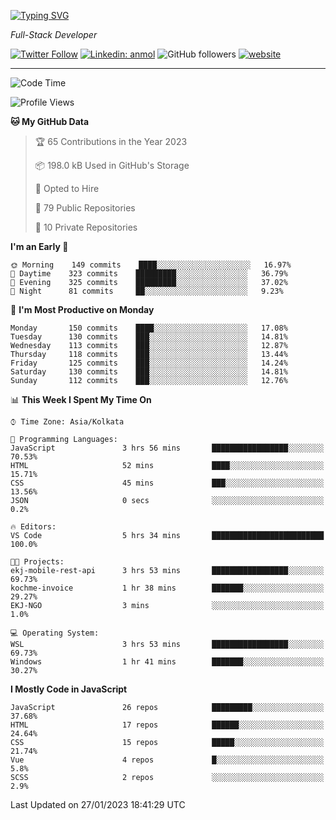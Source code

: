 [![Typing SVG](https://readme-typing-svg.herokuapp.com?lines=HI%2C+I'm+Tonal;I'm+a+Full+Stack+Developer)](https://git.io/typing-svg)

<p><em>Full-Stack Developer</em></p>

[![Twitter Follow](https://img.shields.io/twitter/follow/tonalmathew?style=flat)](https://twitter.com/intent/follow?screen_name=tonalmathew)
[![Linkedin: anmol](https://img.shields.io/badge/tonal-mathew?style=flat-square&logo=Linkedin&logoColor=white&link=https://www.linkedin.com/in/tonal-mathew/)](https://www.linkedin.com/in/tonal-mathew/)
![GitHub followers](https://img.shields.io/github/followers/tonalmathew?label=Follow&style=social)
[![website](https://img.shields.io/badge/Website-46a2f1.svg?&style=flat-square&logo=Google-Chrome&logoColor=white&link=http://tonalmathew.github.io/)](http://tonalmathew.github.io/)

---
<!--START_SECTION:waka-->
![Code Time](http://img.shields.io/badge/Code%20Time-899%20hrs%2013%20mins-blue)

![Profile Views](http://img.shields.io/badge/Profile%20Views-2-blue)

**🐱 My GitHub Data** 

> 🏆 65 Contributions in the Year 2023
 > 
> 📦 198.0 kB Used in GitHub's Storage 
 > 
> 💼 Opted to Hire
 > 
> 📜 79 Public Repositories 
 > 
> 🔑 10 Private Repositories  
 > 
**I'm an Early 🐤** 

```text
🌞 Morning    149 commits    ████░░░░░░░░░░░░░░░░░░░░░   16.97% 
🌆 Daytime    323 commits    █████████░░░░░░░░░░░░░░░░   36.79% 
🌃 Evening    325 commits    █████████░░░░░░░░░░░░░░░░   37.02% 
🌙 Night      81 commits     ██░░░░░░░░░░░░░░░░░░░░░░░   9.23%

```
📅 **I'm Most Productive on Monday** 

```text
Monday       150 commits    ████░░░░░░░░░░░░░░░░░░░░░   17.08% 
Tuesday      130 commits    ███░░░░░░░░░░░░░░░░░░░░░░   14.81% 
Wednesday    113 commits    ███░░░░░░░░░░░░░░░░░░░░░░   12.87% 
Thursday     118 commits    ███░░░░░░░░░░░░░░░░░░░░░░   13.44% 
Friday       125 commits    ███░░░░░░░░░░░░░░░░░░░░░░   14.24% 
Saturday     130 commits    ███░░░░░░░░░░░░░░░░░░░░░░   14.81% 
Sunday       112 commits    ███░░░░░░░░░░░░░░░░░░░░░░   12.76%

```


📊 **This Week I Spent My Time On** 

```text
⌚︎ Time Zone: Asia/Kolkata

💬 Programming Languages: 
JavaScript               3 hrs 56 mins       █████████████████░░░░░░░░   70.53% 
HTML                     52 mins             ████░░░░░░░░░░░░░░░░░░░░░   15.71% 
CSS                      45 mins             ███░░░░░░░░░░░░░░░░░░░░░░   13.56% 
JSON                     0 secs              ░░░░░░░░░░░░░░░░░░░░░░░░░   0.2%

🔥 Editors: 
VS Code                  5 hrs 34 mins       █████████████████████████   100.0%

🐱‍💻 Projects: 
ekj-mobile-rest-api      3 hrs 53 mins       █████████████████░░░░░░░░   69.73% 
kochme-invoice           1 hr 38 mins        ███████░░░░░░░░░░░░░░░░░░   29.27% 
EKJ-NGO                  3 mins              ░░░░░░░░░░░░░░░░░░░░░░░░░   1.0%

💻 Operating System: 
WSL                      3 hrs 53 mins       █████████████████░░░░░░░░   69.73% 
Windows                  1 hr 41 mins        ███████░░░░░░░░░░░░░░░░░░   30.27%

```

**I Mostly Code in JavaScript** 

```text
JavaScript               26 repos            █████████░░░░░░░░░░░░░░░░   37.68% 
HTML                     17 repos            ██████░░░░░░░░░░░░░░░░░░░   24.64% 
CSS                      15 repos            █████░░░░░░░░░░░░░░░░░░░░   21.74% 
Vue                      4 repos             █░░░░░░░░░░░░░░░░░░░░░░░░   5.8% 
SCSS                     2 repos             ░░░░░░░░░░░░░░░░░░░░░░░░░   2.9%

```



 Last Updated on 27/01/2023 18:41:29 UTC
<!--END_SECTION:waka-->
